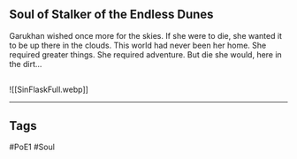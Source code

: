 ## Soul of Stalker of the Endless Dunes
Garukhan wished once more for the skies. If she were to die,
she wanted it to be up there in the clouds. This world had never
been her home. She required greater things. She required adventure.
But die she would, here in the dirt...

##
![[SinFlaskFull.webp]]

---
## Tags
#PoE1 
#Soul